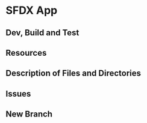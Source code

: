 # SFDX  App

## Dev, Build and Test


## Resources


## Description of Files and Directories


## Issues

## New Branch


